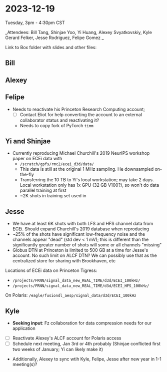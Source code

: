 # 2023-12-19
Tuesday, 3pm - 4:30pm CST

_Attendees: Bill Tang, Shinjae Yoo, Yi Huang, Alexey Svyatkovskiy, Kyle Gerard Felker, Jesse Rodriguez, Felipe Gomez
_

Link to Box folder with slides and other files:

## Bill

## Alexey

## Felipe
- Needs to reactivate his Princeton Research Computing account;
  - [ ] Contact Eliot for help converting the account to an external collaborator status and reactivating it?
  - Needs to copy fork of PyTorch `timm`

## Yi and Shinjae
- Currently reproducing Michael Churchill's 2019 NeurIPS workshop paper on ECEi data with 
  - `/scratch/gpfs/rmc2/ecei_d3d/data/` 
  - This data is still at the original 1 MHz sampling. He downsampled on-the-fly
  - Transferring the 10 TB to Yi's local workstation; may take 2 days. Local workstation only has 1x GPU (32 GB V100?), so won't do data parallel training at first 
  - ~2K shots in training set used in


## Jesse
- We have at least 6K shots with both LFS and HFS channel data from ECEi. Should expand Churchill's 2019 database when reproducing
- ~25% of the shots have significant low-frequency noise and the channels appear "dead" (std dev < 1 mV); this is different than the significantly greater number of shots will some or all channels "missing"
- Globus DTN at Princeton is limited to 500 GB at a time for Jesse's account. No such limit on ALCF DTN? We can possibly use that as the centralized store for sharing with Brookhaven, etc

Locations of ECEi data on Princeton Tigress:
- `/projects/FRNN/signal_data_new_REAL_TIME/d3d/ECEI_100kHz/`  
- `/projects/FRNN/signal_data_new_REAL_TIME/d3d/ECEI_HFS_100kHz/`

On Polaris: `/eagle/fusiondl_aesp/signal_data/d3d/ECEI_100kHz`

## Kyle

- **Seeking input**: Fz collaboration for data compression needs for our application
- [ ] Reactivate Alexey's ALCF account for Polaris access
- [ ] Schedule next meeting, Jan 3rd or 4th probably (Shinjae conflicted first two weeks of January; Yi can likely make it)

- Additionally, Alexey to sync wtih Kyle, Felipe, Jesse after new year in 1-1 meeting(s)?
